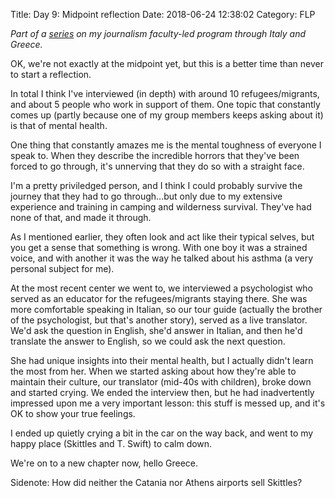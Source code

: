 Title: Day 9: Midpoint reflection
Date: 2018-06-24 12:38:02
Category: FLP

_Part of a [series](https://blog.legoktm.com/category/flp.html) on my journalism
 faculty-led program through Italy and Greece._

OK, we're not exactly at the midpoint yet, but this is a better time than never to start a reflection.

In total I think I've interviewed (in depth) with around 10 refugees/migrants, and about 5 people who work in support of them. One topic that constantly comes up (partly because one of my group members keeps asking about it) is that of mental health.

One thing that constantly amazes me is the mental toughness of everyone I speak to. When they describe the incredible horrors that they've been forced to go through, it's unnerving that they do so with a straight face.

 I'm a pretty priviledged person, and I think I could probably survive the journey that they had to go through...but only due to my extensive experience and training in camping and wilderness survival. They've had none of that, and made it through.

As I mentioned earlier, they often look and act like their typical selves, but you get a sense that something is wrong. With one boy it was a strained voice, and with another it was the way he talked about his asthma (a very personal subject for me).

At the most recent center we went to, we interviewed a psychologist who served as an educator for the refugees/migrants staying there. She was more comfortable speaking in Italian, so our tour guide (actually the brother of the psychologist, but that's another story), served as a live translator. We'd ask the question in English, she'd answer in Italian, and then he'd translate the answer to English, so we could ask the next question.

She had unique insights into their mental health, but I actually didn't learn the most from her. When we started asking about how they're able to maintain their culture, our translator (mid-40s with children), broke down and started crying. We ended the interview then, but he had inadvertently impressed upon me a very important lesson: this stuff is messed up, and it's OK to show your true feelings.

I ended up quietly crying a bit in the car on the way back, and went to my happy place (Skittles and T. Swift) to calm down.

We're on to a new chapter now, hello Greece.

Sidenote: How did neither the Catania nor Athens airports sell Skittles?

